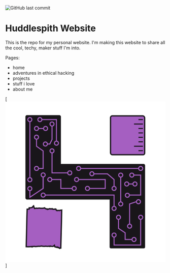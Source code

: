 ![GitHub last commit](https://img.shields.io/github/last-commit/aHudspith/huddlespith)

# Huddlespith Website

This is the repo for my personal website.
I'm making this website to share all the cool, techy, maker stuff I'm into.

Pages:

-   home
-   adventures in ethical hacking
-   projects
-   stuff i love
-   about me

[![Full Logo](/public/img/full_logo.png "Full Logo")]
